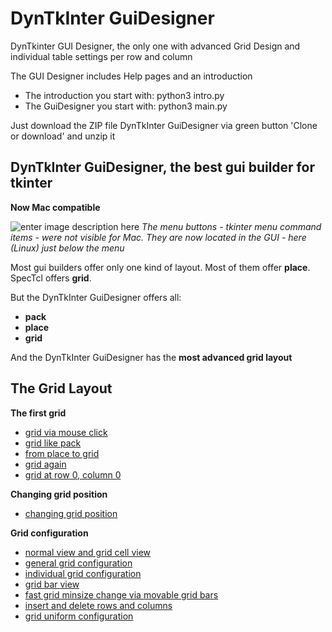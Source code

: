 # **DynTkInter GuiDesigner**

DynTkinter GUI Designer, the only one with advanced Grid Design
and individual table settings per row and column

The GUI Designer includes Help pages and an introduction

- The introduction you start with: python3 intro.py
- The GuiDesigner you start with: python3 main.py

Just download the ZIP file DynTkInter GuiDesigner via green button 'Clone or download' and unzip it

**DynTkInter GuiDesigner, the best gui builder for tkinter**
----------------------
**Now Mac compatible**

![enter image description here](https://www2.pic-upload.de/img/33678975/guidesigner.gif)
*The menu buttons - tkinter menu command items - were not visible for Mac. They are now located in the GUI - here (Linux) just below the menu*

Most gui builders offer only one kind of layout.
Most of them offer **place**.
SpecTcl offers **grid**.

But the DynTkInter GuiDesigner offers all:

 - **pack**
 - **place**
 - **grid**

And the DynTkInter GuiDesigner has the **most advanced grid layout**

The Grid Layout
---------------

**The first grid**

 - [grid via mouse click](https://github.com/AlfonsMittelmeyer/python-gui-messaging/wiki/grid-via-mouse-click/%22grid%20via%20mouse%20click%22)
 - [grid like pack](https://github.com/AlfonsMittelmeyer/python-gui-messaging/wiki/grid-like-pack/%22grid%20like%20pack%22)
 - [from place to grid](https://github.com/AlfonsMittelmeyer/python-gui-messaging/wiki/from-place-to-grid/%22from%20place%20to%20grid%22)
 - [grid again](https://github.com/AlfonsMittelmeyer/python-gui-messaging/wiki/grid-again)
 - [grid at row 0, column 0](https://github.com/AlfonsMittelmeyer/python-gui-messaging/wiki/grid-at-row-0,-column-0)

**Changing grid position**

 - [changing grid position](https://github.com/AlfonsMittelmeyer/python-gui-messaging/wiki/Changing-Grid-Position)

**Grid configuration**

 - [normal view and grid cell view](https://github.com/AlfonsMittelmeyer/python-gui-messaging/wiki/normal-view-and-grid-cell-view)
 - [general grid configuration](https://github.com/AlfonsMittelmeyer/python-gui-messaging/wiki/general-grid-configuration)
 - [individual grid configuration](https://github.com/AlfonsMittelmeyer/python-gui-messaging/wiki/individual-grid-configuraton)
 - [grid bar view](https://github.com/AlfonsMittelmeyer/python-gui-messaging/wiki/grid-bar-view)
 - [fast grid minsize change via movable grid bars](https://github.com/AlfonsMittelmeyer/python-gui-messaging/wiki/fast-grid-minsize-change-via-movable-grid-bars)
 - [insert and delete rows and columns](https://github.com/AlfonsMittelmeyer/python-gui-messaging/wiki/insert-and-delete-rows-and-columns)
 - [grid uniform configuration](https://github.com/AlfonsMittelmeyer/python-gui-messaging/wiki/grid-uniform-configuration)


